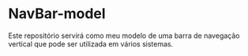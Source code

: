 # NavBar-model
Este repositório servirá como meu modelo de uma barra de navegação vertical que pode ser utilizada em vários sistemas. 

